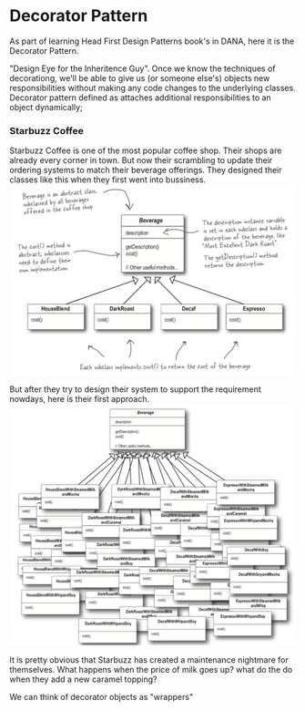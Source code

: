 # Decorator Pattern
As part of learning Head First Design Patterns book's in DANA, here it is the Decorator Pattern.

"Design Eye for the Inheritence Guy".
Once we know the techniques of decorationg, we'll be able to give us (or someone else's) objects new responsibilities without making any code changes to the underlying classes. Decorator pattern defined as attaches additional responsibilities to an object dynamically;

### Starbuzz Coffee
Starbuzz Coffee is one of the most popular coffee shop. Their shops are already every corner in town. But now their scrambling  to update their ordering systems to match their beverage offerings. They designed their classes like this when they first went into bussiness.
![alt text](https://github.com/abrakitlaw/decorator-pattern-learning/blob/master/Screenshot%202019-07-12%20at%2014.04.04.png)

But after they try to design their system to support the requirement nowdays, here is their first approach.
![alt text](https://github.com/abrakitlaw/decorator-pattern-learning/blob/master/Screenshot%202019-07-12%20at%2014.32.40.png)

It is pretty obvious that Starbuzz has created a maintenance nightmare for themselves. What happens when the price of milk goes up? what do the do when they add a new caramel topping?

We can think of decorator objects as "wrappers"
